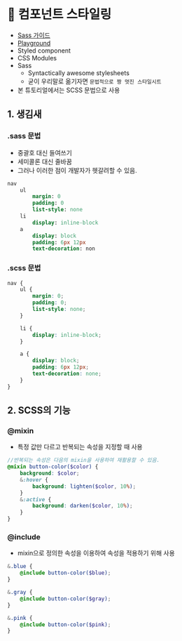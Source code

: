 # 🎨 컴포넌트 스타일링

-   [Sass 가이드](https://sass-lang.com/guide)
-   [Playground](https://www.sassmeister.com)
-   Styled component
-   CSS Modules
-   Sass
    -   Syntactically awesome stylesheets
    -   굳이 우리말로 옮기자면 `문법적으로 짱 멋진 스타일시트`
-   본 튜토리얼에서는 SCSS 문법으로 사용

## 1. 생김새

### .sass 문법

-   중괄호 대신 들여쓰기
-   세미콜론 대신 줄바꿈
-   그러나 이러한 점이 개발자가 헷갈려할 수 있음.

```sass
nav
    ul
        margin: 0
        padding: 0
        list-style: none
    li
        display: inline-block
    a
        display: block
        padding: 6px 12px
        text-decoration: non
```

### .scss 문법

```scss
nav {
    ul {
        margin: 0;
        padding: 0;
        list-style: none;
    }

    li {
        display: inline-block;
    }

    a {
        display: block;
        padding: 6px 12px;
        text-decoration: none;
    }
}
```

## 2. SCSS의 기능

### @mixin

-   특정 값만 다르고 반복되는 속성을 지정할 때 사용

```scss
//반복되는 속성은 다음의 mixin을 사용하여 재활용할 수 있음.
@mixin button-color($color) {
    background: $color;
    &:hover {
        background: lighten($color, 10%);
    }
    &:active {
        background: darken($color, 10%);
    }
}
```

### @include

-   mixin으로 정의한 속성을 이용하여 속성을 적용하기 위해 사용

```scss
&.blue {
    @include button-color($blue);
}

&.gray {
    @include button-color($gray);
}

&.pink {
    @include button-color($pink);
}
```
